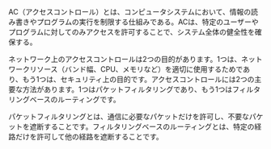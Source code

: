 

AC（アクセスコントロール）とは、コンピュータシステムにおいて、情報の読み書きやプログラムの実行を制限する仕組みである。ACは、特定のユーザーやプログラムに対してのみアクセスを許可することで、システム全体の健全性を確保する。

ネットワーク上のアクセスコントロールは2つの目的があります。1つは、ネットワークリソース（バンド幅、CPU、メモリなど）を適切に使用するためであり、もう1つは、セキュリティ上の目的です。アクセスコントロールには2つの主要な方法があります。1つはパケットフィルタリングであり、もう1つはフィルタリングベースのルーティングです。

パケットフィルタリングとは、通信に必要なパケットだけを許可し、不要なパケットを遮断することです。フィルタリングベースのルーティングとは、特定の経路だけを許可して他の経路を遮断することです。